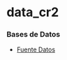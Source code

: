 # data_cr2

### Bases de Datos

- [Fuente Datos](http://www.cr2.cl/recursos-y-publicaciones/bases-de-datos/)
